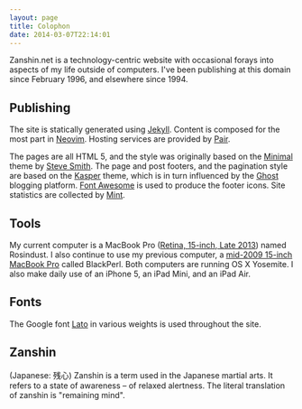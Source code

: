 ```yaml
---
layout: page
title: Colophon
date: 2014-03-07T22:14:01
---
```

Zanshin.net is a technology-centric website with occasional forays into aspects of my life outside of computers. I've been publishing at this domain since February 1996, and elsewhere since 1994.

## Publishing
The site is statically generated using [Jekyll](http://jekyllrb.com "Jekyll"). Content is composed for the most part in [Neovim](http://www.neoim.io "Neovim"). Hosting services are provided by [Pair](http://www.pair.com/ "Pair").

The pages are all HTML 5, and the style was originally based on the [Minimal](https://github.com/orderedlist/minimal "Minimal") theme by [Steve Smith](https://github.com/orderedlist "Steve Smith"). The page and post footers, and the pagination style are based on the [Kasper](https://github.com/rosario/kasper "Kasper") theme, which is in turn influenced by the [Ghost](https://ghost.org "Ghost") blogging platform. [Font Awesome](http://fortawesome.github.io/Font-Awesome/ "Font Awesome") is used to produce the footer icons. Site statistics are collected by [Mint](http://haveamint.com "Mint").

## Tools
My current computer is a MacBook Pro ([Retina, 15-inch, Late 2013](http://www.apple.com/macbook-pro/specs-retina/ "MacBook Pro with Retina Display tech specs")) named Rosindust. I also continue to use my previous computer, a [mid-2009 15-inch MacBook Pro](http://support.apple.com/kb/SP544 "MacBook Pro") called BlackPerl. Both computers are running OS X Yosemite. I also make daily use of an iPhone 5, an iPad Mini, and an iPad Air.

## Fonts
The Google font [Lato](http://www.google.com/fonts/specimen/Lato "Lato") in various weights is used throughout the site.

## Zanshin
(Japanese: 残心)
Zanshin is a term used in the Japanese martial arts. It refers to a state of awareness – of relaxed alertness. The literal translation of zanshin is "remaining mind".
